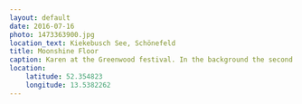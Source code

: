```yaml
---
layout: default
date: 2016-07-16
photo: 1473363900.jpg
location_text: Kiekebusch See, Schönefeld
title: Moonshine Floor
caption: Karen at the Greenwood festival. In the background the second stage of the festival with a very nice decoration, also very useful in case of rain :p
location:
    latitude: 52.354823
    longitude: 13.5382262
---
```

